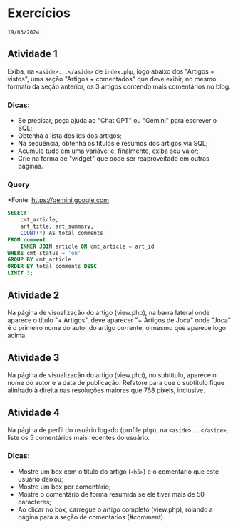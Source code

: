 # Exercícios
`19/03/2024`

## Atividade 1
Exiba, na `<aside>...</aside>` de `index.php`, logo abaixo dos "Artigos + vistos", uma seção "Artigos + comentados" que deve exibir, no mesmo formato da seção anterior, os 3 artigos contendo mais comentários no blog.

### Dicas:
- Se precisar, peça ajuda ao "Chat GPT" ou "Gemini" para escrever o SQL;
- Obtenha a lista dos ids dos artigos;
- Na sequência, obtenha os títulos e resumos dos artigos via SQL;
- Acumule tudo em uma variável e, finalmente, exiba seu valor;
- Crie na forma de "widget" que pode ser reaproveitado em outras páginas.

### Query
*Fonte: https://gemini.google.com
```sql
SELECT 
    cmt_article, 
    art_title, art_summary, 
    COUNT(*) AS total_comments
FROM comment
    INNER JOIN article ON cmt_article = art_id
WHERE cmt_status = 'on'
GROUP BY cmt_article
ORDER BY total_comments DESC
LIMIT 3;
```

## Atividade 2
Na página de visualização do artigo (view.php), na barra lateral onde aparece o título "+ Artigos", deve aparecer "+ Artigos de Joca" onde "Joca" é o primeiro nome do autor do artigo corrente, o mesmo que aparece logo acima.

## Atividade 3
Na página de visualização do artigo (view.php), no subtítulo, aparece o nome do autor e a data de publicação. Refatore para que o subtítulo fique alinhado à direita nas resoluções maiores que 768 pixels, inclusive.

## Atividade 4
Na página de perfil do usuário logado (profile.php), na `<aside>...</aside>`, liste os 5 comentários mais recentes do usuário.

### Dicas:
- Mostre um box com o título do artigo (`<h5>`) e o comentário que este usuário deixou;
- Mostre um box por comentário;
- Mostre o comentário de forma resumida se ele tiver mais de 50 caracteres;
- Ao clicar no box, carregue o artigo completo (view.php), rolando a página para a seção de comentários (#comment).
